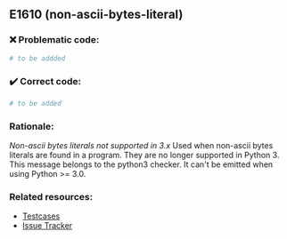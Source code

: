 ## E1610 (non-ascii-bytes-literal)

### :x: Problematic code:

```python
# to be addded
```

### :heavy_check_mark: Correct code:

```python
# to be added
```

### Rationale:

 *Non-ascii bytes literals not supported in 3.x*
  Used when non-ascii bytes literals are found in a program. They are no longer
  supported in Python 3. This message belongs to the python3 checker. It can't
  be emitted when using Python >= 3.0.



### Related resources:

- [Testcases](#)
- [Issue Tracker](https://github.com/PyCQA/pylint/issues?q=is%3Aissue+%22non-ascii-bytes-literal%22+OR+%22E1610%22)
